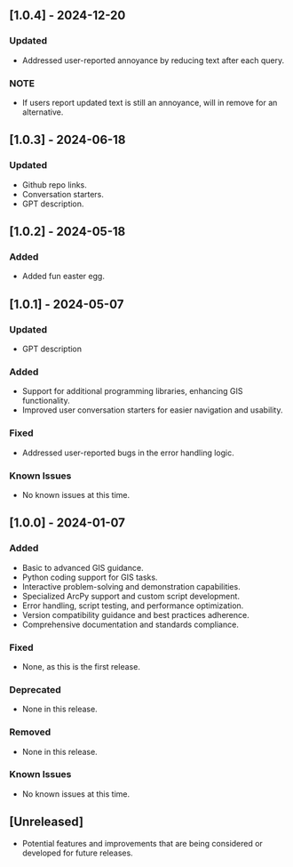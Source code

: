 ## [1.0.4] - 2024-12-20

### Updated
- Addressed user-reported annoyance by reducing text after each query.

### NOTE
- If users report updated text is still an annoyance, will in remove for an alternative.    
  
## [1.0.3] - 2024-06-18

### Updated
- Github repo links.
- Conversation starters.
- GPT description.

## [1.0.2] - 2024-05-18

### Added
- Added fun easter egg. 

## [1.0.1] - 2024-05-07

### Updated
- GPT description

### Added
- Support for additional programming libraries, enhancing GIS functionality.
- Improved user conversation starters for easier navigation and usability.

### Fixed
- Addressed user-reported bugs in the error handling logic.

### Known Issues
- No known issues at this time.

## [1.0.0] - 2024-01-07

### Added
- Basic to advanced GIS guidance.
- Python coding support for GIS tasks.
- Interactive problem-solving and demonstration capabilities.
- Specialized ArcPy support and custom script development.
- Error handling, script testing, and performance optimization.
- Version compatibility guidance and best practices adherence.
- Comprehensive documentation and standards compliance.

### Fixed
- None, as this is the first release.

### Deprecated
- None in this release.

### Removed
- None in this release.

### Known Issues
- No known issues at this time.

## [Unreleased]

- Potential features and improvements that are being considered or developed for future releases. 
